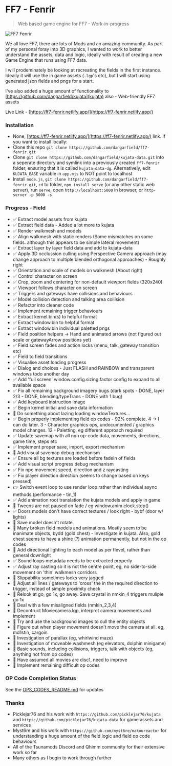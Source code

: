 # FF7 - Fenrir
> Web based game engine for FF7 - Work-in-progress

![FF7 Fenrir](https://i.ibb.co/LR51c6f/title.png)

We all love FF7, there are lots of Mods and an amazing community. As part of my personal foray into 3D graphics, I wanted to work to better understand the assets, data and logic, ideally with result of creating a new Game Engine that runs using FF7 data.

I will prodeminately be looking at recreating the fields in the first instance. Ideally it will use the in game assets (`.lgp`'s etc), but I will start using generated json fields and pngs for a start.

I've also added a huge amount of functionality to [https://github.com/dangarfield/kujata](kujata) also - Web-friendly FF7 assets

Live Link - [https://ff7-fenrir.netlify.app/](https://ff7-fenrir.netlify.app/)

### Installation
- None, [https://ff7-fenrir.netlify.app/](https://ff7-fenrir.netlify.app/) link. If you want to install locally:
- Clone this repo `git clone https://github.com/dangarfield/ff7-fenrir.git`
- Clone `git clone https://github.com/dangarfield/kujata-data.git` into a seperate directory and symlink into a previously created `ff7-fenrir` folder, ensuring that it is called `kujata-data-dg`. Alternatively, edit `KUJATA_BASE` variable in `app.mjs` to NOT point to localhost
- Install `node.js`, `git clone https://github.com/dangarfield/ff7-fenrir.git`, `cd` to folder, `npm install serve` (or any other static web server), run `serve`, open `http://localhost:5000` in browser, or `http-server -p 5000 -s`

### Progress - Field
- :white_check_mark: Extract model assets from kujata
- :white_check_mark: Extract field data - Added a lot more to kujata
- :white_check_mark: Render walkmesh and models
- :white_check_mark: Align walkmesh with static renders (Some mismatches on some fields. although this appears to be simple lateral movement)
- :white_check_mark: Extract layer by layer field data and add to kujata-data
- :white_check_mark: Apply 3D occlussion culling using Perspective Camera approach (may change approach to multiple blended orthogonal approaches) - Roughly right
- :white_check_mark: Orientation and scale of models on walkmesh (About right)
- :white_check_mark: Control character on screen
- :white_check_mark: Crop, zoom and centering for non-default viewport fields (320x240)
- :white_check_mark: Viewport follows character on screen
- :white_check_mark: Triggers and gateways have collisions and behaviours
- :white_check_mark: Model collision detection and talking area collision
- :white_check_mark: Refactor into cleaner code
- :white_check_mark: Implement remaining trigger behaviours
- :white_check_mark: Extract kernel.bin(s) to helpful format
- :white_check_mark: Extract window.bin to helpful format
- :white_check_mark: Extract window.bin individual paletted pngs
- :white_check_mark: Field position helpers -> Hand and animated arrows (not figured out scale or gatewayArrow positions yet)
- :white_check_mark: Field screen fades and action locks (menu, talk, gateway transition etc)
- :white_check_mark: Field to field transitions
- :white_check_mark: Visualise asset loading progress
- :white_check_mark: Dialog and choices - Just FLASH and RAINBOW and transparent windows todo another day
- :white_check_mark: Add 'full screen' window.config.sizing.factor config to expand to all available space
- :white_check_mark: Fix all remaining background imagery bugs (dark spots - DONE, layer 2/3 - DONE, blending/typeTrans - DONE with 1 bug)
- :white_check_mark: Add keyboard instruction image
- :white_check_mark: Begin kernel initial and save data information
- :black_square_button: Do something about lazing loading windowTextures...
- :white_check_mark: Begin properly implementing field op codes - 92% complete. 4 -> I can do later. 3 - Character graphics ops, undocumented / graphics model changes. 12 - Paletting, eg different approach required
- :white_check_mark: Update savemap with all non op-code data, movements, directions, game time, steps etc
- :white_check_mark: Implement proper save, import, export mechanism
- :black_square_button: Add visual savemap debug mechanism
- :white_check_mark: Ensure all bg textures are loaded before fadeIn of fields
- :white_check_mark: Add visual script progress debug mechanism
- :white_check_mark: Fix npc movement speed, direction and z raycasting
- :white_check_mark: Fix player direction direction (seems to change based on keys pressed)
- :point_right: Switch event loop to use render loop rather than individual async methods (performance - tin_1)
- :white_check_mark: Add animation root translation the kujata models and apply in game
- :black_square_button: Tweens are not paused on fade / eg window.anim.clock.stop()
- :white_check_mark: Doors models don't have correct textures / look right - bybf (door w/ lights)
- :black_square_button: Save model doesn't rotate
- :black_square_button: Many broken field models and animations. Mostly seem to be inanimate objects, bydd (gold chest) - Investigate in kujata. Also, gold chest seems to have a shine (?) animation permanently, but not in the op codes 
- :black_square_button: Add directional lighting to each model as per flevel, rather than general downlight
- :white_check_mark: Sound loops metadata needs to be extracted properly
- :white_check_mark: Adjust ray casting so it is not the centre point, eg, no side-to-side movement on 'thin' walkmesh corridors
- :black_square_button: Slippability sometimes looks very jagged
- :black_square_button: Adjust all lines / gateways to 'cross' the in the required direction to trigger, instead of simple proximity check
- :black_square_button: Relook at go, go 1x, go away. Save crystal in nmkin_4 triggers muliple go 1x
- :black_square_button: Deal with a few misaligned fields (nmkin_2,3,4)
- :black_square_button: Decontruct Moviecamera.lgp, interpret camera movements and implement
- :black_square_button: Try and use the background images to cull the entity objects
- :black_square_button: Figure out when player movement doesn't move the camera at all. eg, md1stin, cargoin
- :black_square_button: Investigation of parallax (eg, whirlwind maze)
- :black_square_button: Investigation of moveable washmesh (eg elevators, dolphin minigame)
- :black_square_button: Basic sounds, including collisions, triggers, talk with objects (eg, anything not from op codes)
- :black_square_button: Have assumed all movies are disc1, need to improve
- :black_square_button: Implement remaining difficult op codes

### OP Code Completion Status
See the [OPS_CODES_README.md](https://github.com/dangarfield/ff7-fenrir/blob/master/OPS_CODES_README.md) for updates


### Thanks
- Picklejar76 and his work with `https://github.com/picklejar76/kujata` and `https://github.com/picklejar76/kujata-data` for game assets and services
- Myst6re and his work with `https://github.com/myst6re/makoureactor` for understanding a huge amount of the field logic and field op code behaviours
- All of the Tsunamods Discord and Qhimm community for their extensive work so far
- Many others as I begin to work through further